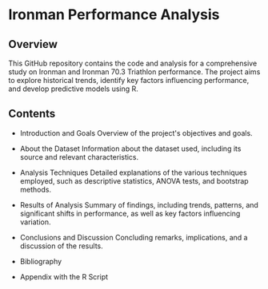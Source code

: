 # Ironman Performance Analysis

## Overview
This GitHub repository contains the code and analysis for a comprehensive study on Ironman and Ironman 70.3 Triathlon performance. The project aims to explore historical trends, identify key factors influencing performance, and develop predictive models using R.

## Contents
- Introduction and Goals
Overview of the project's objectives and goals.

- About the Dataset
Information about the dataset used, including its source and relevant characteristics.

- Analysis Techniques
Detailed explanations of the various techniques employed, such as descriptive statistics, ANOVA tests, and bootstrap methods.

- Results of Analysis
Summary of findings, including trends, patterns, and significant shifts in performance, as well as key factors influencing variation.

- Conclusions and Discussion
Concluding remarks, implications, and a discussion of the results.

- Bibliography

- Appendix with the R Script
